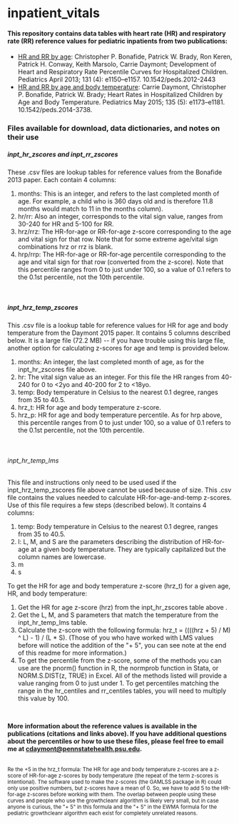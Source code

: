 # inpatient_vitals

#### This repository contains data tables with heart rate (HR) and respiratory rate (RR) reference values for pediatric inpatients from two publications:

- [HR and RR by age](https://publications.aap.org/pediatrics/article/131/4/e1150/31913/Development-of-Heart-and-Respiratory-Rate): Christopher P. Bonafide, Patrick W. Brady, Ron Keren, Patrick H. Conway, Keith Marsolo, Carrie Daymont; Development of Heart and Respiratory Rate Percentile Curves for Hospitalized Children. Pediatrics April 2013; 131 (4): e1150–e1157. 10.1542/peds.2012-2443
- [HR and RR by age and body temperature](https://publications.aap.org/pediatrics/article/135/5/e1173/33643/Heart-Rates-in-Hospitalized-Children-by-Age-and): Carrie Daymont, Christopher P. Bonafide, Patrick W. Brady; Heart Rates in Hospitalized Children by Age and Body Temperature. Pediatrics May 2015; 135 (5): e1173–e1181. 10.1542/peds.2014-3738. 

### Files available for download, data dictionaries, and notes on their use

##### inpt_hr_zscores and inpt_rr_zscores
These .csv files are lookup tables for reference values from the Bonafide 2013 paper. Each contain 4 columns:
1. months: This is an integer, and refers to the last completed month of age. For example, a child who is 360 days old and is therefore 11.8 months would match to 11 in the months column).
2. hr/rr: Also an integer, corresponds to the vital sign value, ranges from 30-240 for HR and 5-100 for RR.
3. hrz/rrz: The HR-for-age or RR-for-age z-score corresponding to the age and vital sign for that row. Note that for some extreme age/vital sign combinations hrz or rrz is blank.
4. hrp/rrp: The HR-for-age or RR-for-age percentile corresponding to the age and vital sign for that row (converted from the z-score). Note that this percentile ranges from 0 to just under 100, so a value of 0.1 refers to the 0.1st percentile, not the 10th percentile.
<br />


##### inpt_hrz_temp_zscores
This .csv file is a lookup table for reference values for HR for age and body temperature from the Daymont 2015 paper. It contains 5 columns described below. It is a large file (72.2 MB) -- if you have trouble using this large file, another option for calculating z-scores for age and temp is provided below.
1. months: An integer, the last completed month of age, as for the inpt_hr_zscores file above.
2. hr: The vital sign value as an integer. For this file the HR ranges from 40-240 for 0 to <2yo and 40-200 for 2 to <18yo.
3. temp: Body temperature in Celsius to the nearest 0.1 degree, ranges from 35 to 40.5.
4. hrz_t: HR for age and body temperature z-score.
5. hrz_p: HR for age and body temperature percentile. As for hrp above, this percentile ranges from 0 to just under 100, so a value of 0.1 refers to the 0.1st percentile, not the 10th percentile.
<br />


###### inpt_hr_temp_lms
This file and instructions only need to be used used if the inpt_hrz_temp_zscores file above cannot be used because of size. 
This .csv file contains the values needed to calculate HR-for-age-and-temp z-scores. Use of this file requires a few steps (described below). It contains 4 columns:
1. temp: Body temperature in Celsius to the nearest 0.1 degree, ranges from 35 to 40.5.
2. l: L, M, and S are the parameters describing the distribution of HR-for-age at a given body temperature. They are typically capitalized but the column names are lowercase.
3. m
4. s

To get the HR for age and body temperature z-score (hrz_t) for a given age, HR, and body temperature:
1. Get the HR for age z-score (hrz) from the inpt_hr_zscores table above .
2. Get the L, M, and S parameters that match the temperature from the inpt_hr_temp_lms table.
3. Calculate the z-score with the following formula:  hrz_t = ((((hrz + 5) / M) ^ L) - 1) / (L * S). (Those of you who have worked with LMS values before will notice the addition of the "+ 5", you can see note at the end of this readme for more information.)
4. To get the percentile from the z-score, some of the methods you can use are the pnorm() function in R, the normprob function in Stata, or NORM.S.DIST(z, TRUE) in Excel. All of the methods listed will provide a value ranging from 0 to just under 1. To get percentiles matching the range in the hr_centiles and rr_centiles tables, you will need to multiply this value by 100.
<br />


**More information about the reference values is available in the publications (citations and links above). If you have additional questions about the percentiles or how to use these files, please feel free to email me at cdaymont@pennstatehealth.psu.edu.**
<br />
<br />

<sub>Re the +5 in the hrz_t formula: The HR for age and body temperature z-scores are a z-score of HR-for-age z-scores by body temperature (the repeat of the term z-scores is intentional). The software used to make the z-scores (the GAMLSS package in R) could only use positive numbers, but z-scores have a mean of 0. So, we have to add 5 to the HR-for-age z-scores before working with them. The overlap between people using these curves and people who use the growthcleanr algorithm is likely very small, but in case anyone is curious, the "+ 5" in this formula and the "+ 5" in the EWMA formula for the pediatric growthcleanr algorithm each exist for completely unrelated reasons. </sub>
